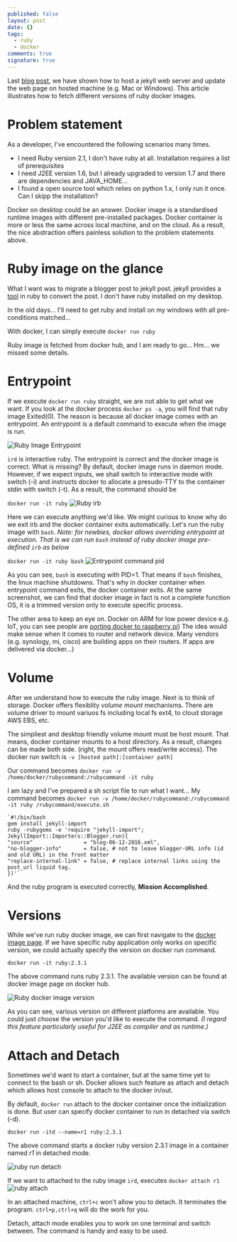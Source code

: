 ```yaml
---
published: false
layout: post
date: {}
tags:
  - ruby
  - docker
comments: true
signature: true
---
```

Last [blog post](http://blog.sandydy.com/2016/06/08/new-experience-docker-on-windows/), we have shown how to host a jekyll web server and update the web page on hosted machine (e.g. Mac or Windows). This article illustrates how to fetch different versions of ruby docker images. 

# Problem statement
As a developer, I've encountered the following scenarios many times. 

- I need Ruby version 2.1, I don't have ruby at all. Installation requires a list of prerequisites
- I need J2EE version 1.6, but I already upgraded to version 1.7 and there are dependencies and JAVA_HOME...
- I found a open source tool which relies on python 1.x, I only run it once. Can I skipp the installation? 

Docker on desktop could be an answer. Docker image is a standardised runtime images with different pre-installed packages. Docker container is more or less the same across local machine, and on the cloud. As a result, the nice abstraction offers painless solution to the problem statements above.

# Ruby image on the glance
What I want was to migrate a blogger post to jekyll post. jekyll provides a [tool](http://import.jekyllrb.com/docs/blogger/) in ruby to convert the post. I don't have ruby installed on my desktop. 

In the old days... I'll need to get ruby and install on my windows with all pre-conditions matched...

With docker, I can simply execute 
`docker run ruby`

Ruby image is fetched from docker hub, and I am ready to go... Hm... we missed some details.

# Entrypoint
If we execute `docker run ruby` straight, we are not able to get what we want. If you  look at the docker process `docker ps -a`, you will find that ruby image Exited(0). The reason is because all docker image comes with an entrypoint. An entrypoint is a default command to execute when the image is run. 

![Ruby Image Entrypoint]({{site.baseurl}}/public/images/2016/06/13/ruby_on_demand/ruby_interactive.jpg)

`ird` is interactive ruby. The entrypoint is correct and the docker image is correct. What is missing? By default, docker image runs in daemon mode. However, if we expect inputs, we shall switch to interactive mode with switch (-i) and instructs docker to allocate a presudo-TTY to the container stdin with switch (-t). As a result, the command should be 

`docker run -it ruby`
![Ruby irb]({{site.baseurl}}/public/images/2016/06/13/ruby_on_demand/ruby_irb.jpg)

Here we can execute anything we'd like. We might curious to know why do we exit irb and the docker container exits automatically. Let's run the ruby image with `bash`. 
*Note: for newbies, docker allows overriding entrypoint at execution. That is we can run `bash` instead of ruby docker image pre-defined `irb` as below*

`docker run -it ruby bash`
![Entrypoint command pid]({{site.baseurl}}/public/images/2016/06/13/ruby_on_demand/ruby_pid.jpg)

As you can see, `bash` is executing with PID=1. That means if `bash` finishes, the linux machine shutdowns. That's why in docker container when entrypoint command exits, the docker container exits. At the same screenshot, we can find that docker image in fact is not a complete function OS, it is a trimmed version only to execute specific process. 

The other area to keep an eye on. Docker on ARM for low power device e.g. IoT, you can see people are [porting docker to raspberry pi](http://blog.hypriot.com/post/port_dockerfiles_to_arm/)) The idea would make sense when it comes to router and network device. Many vendors (e.g. synology, mi, cisco) are building apps on their routers. If apps are delivered via docker...)

# Volume
After we understand how to execute the ruby image. Next is to think of storage. Docker offers flexiblity *volume mount* mechanisms. There are volume driver to mount variuos fs including local fs ext4, to cloud storage AWS EBS, etc.

The simpliest and desktop friendly volume mount must be host mount. That means, docker container mounts to a host directory. As a result, changes can be made both side. (right, the mount offers read/write access). The docker run switch is 
`-v [hosted path]:[container path]`

Our command becomes
`docker run -v /home/docker/rubycommand:/rubycommand -it ruby`

I am lazy and I've prepared a sh script file to run what I want... My command becomes
`docker run -v /home/docker/rubycommand:/rubycommand -it ruby /rubycommand/execute.sh`

    `#!/bin/bash
    gem install jekyll-import
    ruby -rubygems -e 'require "jekyll-import";
    JekyllImport::Importers::Blogger.run({
    "source"                = "blog-06-12-2016.xml",
    "no-blogger-info"       = false, # not to leave blogger-URL info (id and old URL) in the front matter
    "replace-internal-link" = false, # replace internal links using the post_url liquid tag.
    })'`

And the ruby program is executed correctly, **Mission Accomplished**. 

# Versions
While we've run ruby docker image, we can first navigate to the [docker image page](https://hub.docker.com/_/ruby/). If we have specific ruby application only works on specific version, we could actually specify the version on docker run command.

`docker run -it ruby:2.3.1`

The above command runs ruby 2.3.1. The available version can be found at docker image page on docker hub. 

![Ruby docker image version]({{site.baseurl}}/public/images/2016/06/13/ruby_on_demand/ruby_version.jpg)

As you can see, various version on different platforms are available. You could just choose the version you'd like to execute the command. *(I regard this feature particularly useful for J2EE as compiler and as runtime.)*

# Attach and Detach
Sometimes we'd want to start a container, but at the same time yet to connect to the bash or sh. Docker allows such feature as attach and detach which allows host console to attach to the docker in/out.

By default, `docker run` attach to the docker container once the initialization is done. But user can specify docker container to run in detached via switch (-d).

`docker run -itd --name=r1 ruby:2.3.1`

The above command starts a docker ruby version 2.3.1 image in a container named *r1* in detached mode. 

![ruby run detach]({{site.baseurl}}/public/images/2016/06/13/ruby_on_demand/ruby_detach.jpg)

If we want to attached to the ruby image `ird`, executes 
`docker attach r1`
![ruby attach]({{site.baseurl}}/public/images/2016/06/13/ruby_on_demand/ruby_attach.jpg)

In an attached machine, `ctrl+c` won't allow you to detach. It terminates the program. `ctrl+p,ctrl+q` will do the work for you. 

Detach, attach mode enables you to work on one terminal and switch between. The command is handy and easy to be used.
